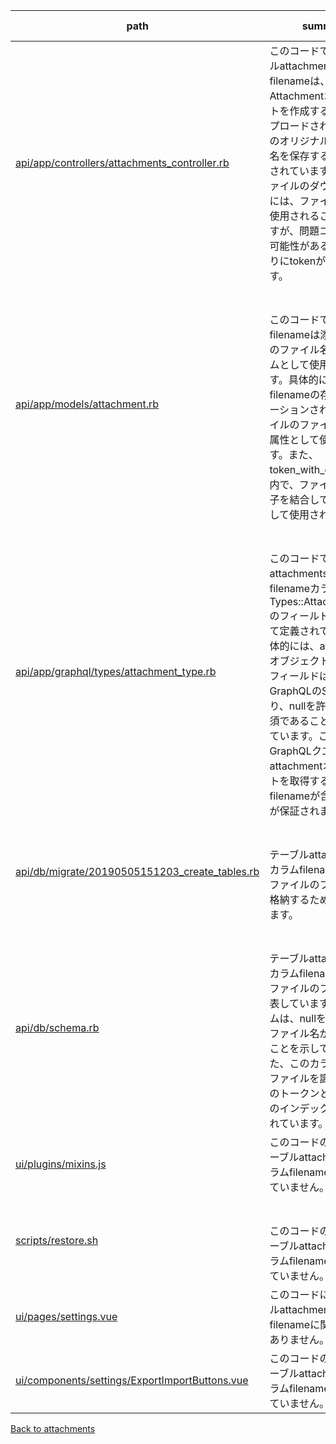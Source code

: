 | path | summary | is relevant |
| --- | --- | --- |
| [api/app/controllers/attachments_controller.rb](https://github.com/kei-mo/llm-demo-netcon-score-server/blob/fa851159fa03ab03b0a37fa9ccd3b122d7121109/api/app/controllers/attachments_controller.rb) | このコードでは、テーブルattachmentsのカラムfilenameは、新しいAttachmentオブジェクトを作成する際に、アップロードされたファイルのオリジナルのファイル名を保存するために使用されています。また、ファイルのダウンロード時には、ファイル名として使用されることもありますが、問題コードを含む可能性があるため、代わりにtokenが使用されます。 | True |
| [api/app/models/attachment.rb](https://github.com/kei-mo/llm-demo-netcon-score-server/blob/fa851159fa03ab03b0a37fa9ccd3b122d7121109/api/app/models/attachment.rb) | <br><br>このコードでは、filenameは添付ファイルのファイル名を表すカラムとして使用されています。具体的には、filenameの存在がバリデーションされ、添付ファイルのファイル名を表す属性として使用されます。また、token_with_extメソッド内で、ファイル名と拡張子を結合して、tokenとして使用されます。 | True |
| [api/app/graphql/types/attachment_type.rb](https://github.com/kei-mo/llm-demo-netcon-score-server/blob/fa851159fa03ab03b0a37fa9ccd3b122d7121109/api/app/graphql/types/attachment_type.rb) | <br><br>このコードでは、attachmentsテーブルのfilenameカラムは、Types::AttachmentTypeのフィールドの1つとして定義されています。具体的には、attachmentオブジェクトのfilenameフィールドは、GraphQLのString型であり、nullを許容せず、必須であることが指定されています。これにより、GraphQLクエリでattachmentオブジェクトを取得する際に、必ずfilenameが含まれることが保証されます。 | True |
| [api/db/migrate/20190505151203_create_tables.rb](https://github.com/kei-mo/llm-demo-netcon-score-server/blob/fa851159fa03ab03b0a37fa9ccd3b122d7121109/api/db/migrate/20190505151203_create_tables.rb) | <br><br>テーブルattachmentsのカラムfilenameは、添付ファイルのファイル名を格納するために使用されます。 | True |
| [api/db/schema.rb](https://github.com/kei-mo/llm-demo-netcon-score-server/blob/fa851159fa03ab03b0a37fa9ccd3b122d7121109/api/db/schema.rb) | <br><br>テーブルattachmentsのカラムfilenameは、添付ファイルのファイル名を表しています。このカラムは、nullを許容せず、ファイル名が必須であることを示しています。また、このカラムは、添付ファイルを識別するためのトークンと共に、一意のインデックスが設定されています。 | True |
| [ui/plugins/mixins.js](https://github.com/kei-mo/llm-demo-netcon-score-server/blob/fa851159fa03ab03b0a37fa9ccd3b122d7121109/ui/plugins/mixins.js) | このコードの中では、テーブルattachmentsのカラムfilenameは使用されていません。 | False |
| [scripts/restore.sh](https://github.com/kei-mo/llm-demo-netcon-score-server/blob/fa851159fa03ab03b0a37fa9ccd3b122d7121109/scripts/restore.sh) | <br><br>このコードの中では、テーブルattachmentsのカラムfilenameは使用されていません。 | False |
| [ui/pages/settings.vue](https://github.com/kei-mo/llm-demo-netcon-score-server/blob/fa851159fa03ab03b0a37fa9ccd3b122d7121109/ui/pages/settings.vue) | このコードには、テーブルattachmentsのカラムfilenameに関する記述はありません。 | False |
| [ui/components/settings/ExportImportButtons.vue](https://github.com/kei-mo/llm-demo-netcon-score-server/blob/fa851159fa03ab03b0a37fa9ccd3b122d7121109/ui/components/settings/ExportImportButtons.vue) | このコードの中では、テーブルattachmentsのカラムfilenameは使用されていません。 | False |
[Back to attachments](../tables/attachments.md)